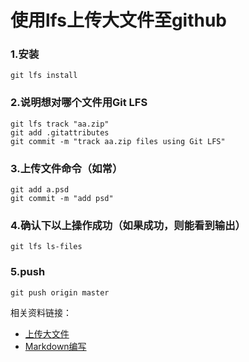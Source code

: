     
# 使用lfs上传大文件至github

### 1.安装
    git lfs install
    
### 2.说明想对哪个文件用Git LFS   
    git lfs track "aa.zip"    
    git add .gitattributes
    git commit -m "track aa.zip files using Git LFS"
    
### 3.上传文件命令（如常）   
    git add a.psd
    git commit -m "add psd" 
      
### 4.确认下以上操作成功（如果成功，则能看到输出）
    git lfs ls-files 
       
### 5.push
    git push origin master    

   
   
相关资料链接：
* [上传大文件](https://blog.csdn.net/u_7890/article/details/103861062)
* [Markdown编写](https://www.cnblogs.com/liugang-vip/p/6337580.html)


    
             
